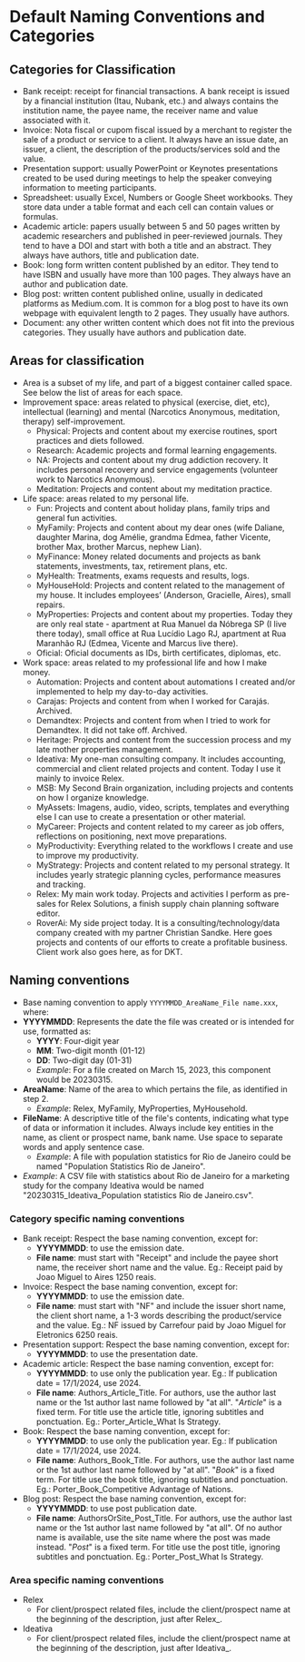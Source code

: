 # Default Naming Conventions and Categories
## Categories for Classification
- Bank receipt: receipt for financial transactions. A bank receipt is issued by a financial institution (Itau, Nubank, etc.) and always contains the institution name, the payee name, the receiver name and value associated with it.
- Invoice: Nota fiscal or cupom fiscal issued by a merchant to register the sale of a product or service to a client. It always have an issue date, an issuer, a client, the description of the products/services sold and the value.
- Presentation support: usually PowerPoint or Keynotes presentations created to be used during meetings to help the speaker conveying information to meeting participants.
- Spreadsheet: usually Excel, Numbers or Google Sheet workbooks. They store data under a table format and each cell can contain values or formulas.
- Academic article: papers usually between 5 and 50 pages written by academic researchers and published in peer-reviewed journals. They tend to have a DOI and start with both a title and an abstract. They always have authors, title and publication date.
- Book: long form written content published by an editor. They tend to have ISBN and usually have more than 100 pages. They always have an author and publication date.
- Blog post: written content published online, usually in dedicated platforms as Medium.com. It is common for a blog post to have its own webpage with equivalent length to 2 pages. They usually have authors.
- Document: any other written content which does not fit into the previous categories. They usually have authors and publication date.
## Areas for classification
- Area is a subset of my life, and part of a biggest container called space. See below the list of areas for each space.
- Improvement space: areas related to physical (exercise, diet, etc), intellectual (learning) and mental (Narcotics Anonymous, meditation, therapy) self-improvement.
    - Physical: Projects and content about my exercise routines, sport practices and diets followed.
    - Research: Academic projects and formal learning engagements.
    - NA: Projects and content about my drug addiction recovery. It includes personal recovery and service engagements (volunteer work to Narcotics Anonymous).
    - Meditation: Projects and content about my meditation practice.
- Life space: areas related to my personal life.
    - Fun: Projects and content about holiday plans, family trips and general fun activities.
    - MyFamily: Projects and content about my dear ones (wife Daliane, daughter Marina, dog Amélie, grandma Edmea, father Vicente, brother Max, brother Marcus, nephew Lian).
    - MyFinance: Money related documents and projects as bank statements, investments, tax, retirement plans, etc.
    - MyHealth: Treatments, exams requests and results, logs.
    - MyHouseHold: Projects and content related to the management of my house. It includes employees’ (Anderson, Gracielle, Aires), small repairs.
    - MyProperties: Projects and content about my properties. Today they are only real state - apartment at Rua Manuel da Nóbrega SP (I live there today), small office at Rua Lucídio Lago RJ, apartment at Rua Maranhão RJ (Edmea, Vicente and Marcus live there).
    - Oficial: Oficial documents as IDs, birth certificates, diplomas, etc.
- Work space: areas related to my professional life and how I make money.
    - Automation: Projects and content about automations I created and/or implemented to help my day-to-day activities.
    - Carajas: Projects and content from when I worked for Carajás. Archived.
    - Demandtex: Projects and content from when I tried to work for Demandtex. It did not take off. Archived.
    - Heritage: Projects and content from the succession process and my late mother properties management.
    - Ideativa: My one-man consulting company. It includes accounting, commercial and client related projects and content. Today I use it mainly to invoice Relex.
    - MSB: My Second Brain organization, including projects and contents on how I organize knowledge.
    - MyAssets: Imagens, audio, video, scripts, templates and everything else I can use to create a presentation or other material.
    - MyCareer: Projects and content related to my career as job offers, reflections on positioning, next move preparations.
    - MyProductivity: Everything related to the workflows I create and use to improve my productivity.
    - MyStrategy: Projects and content related to my personal strategy. It includes yearly strategic planning cycles, performance measures and tracking.
    - Relex: My main work today. Projects and activities I perform as pre-sales for Relex Solutions, a finish supply chain planning software editor.
    - RoverAi: My side project today. It is a consulting/technology/data company created with my partner Christian Sandke. Here goes projects and contents of our efforts to create a profitable business. Client work also goes here, as for DKT.
## Naming conventions
- Base naming convention to apply `YYYYMMDD_AreaName_File name.xxx`, where:
- **YYYYMMDD**: Represents the date the file was created or is intended for use, formatted as:
    - **YYYY**: Four-digit year
    - **MM**: Two-digit month (01-12)
    - **DD**: Two-digit day (01-31)
    - *Example*: For a file created on March 15, 2023, this component would be 20230315.
- **AreaName**: Name of the area to which pertains the file, as identified in step 2.
    - *Example*: Relex, MyFamily, MyProperties, MyHousehold.
- **FileName**: A descriptive title of the file's contents, indicating what type of data or information it includes. Always include key entities in the name, as client or prospect name, bank name. Use space to separate words and apply sentence case.
    - *Example*: A file with population statistics for Rio de Janeiro could be named "Population Statistics Rio de Janeiro".
- *Example*: A CSV file with statistics about Rio de Janeiro for a marketing study for the company Ideativa would be named "20230315_Ideativa_Population statistics Rio de Janeiro.csv".
### Category specific naming conventions
- Bank receipt: Respect the base naming convention, except for:
    - **YYYYMMDD**: to use the emission date.
    - **File name**: must start with "Receipt" and include the payee short name, the receiver short name and the value. Eg.: Receipt paid by Joao Miguel to Aires 1250 reais.
- Invoice: Respect the base naming convention, except for:
    - **YYYYMMDD**: to use the emission date.
    - **File name**: must start with "NF" and include the issuer short name, the client short name, a 1-3 words describing the product/service and the value. Eg.: NF issued by Carrefour paid by Joao Miguel for Eletronics 6250 reais.
- Presentation support: Respect the base naming convention, except for:
    - **YYYYMMDD**: to use the presentation date.
- Academic article: Respect the base naming convention, except for:
    - **YYYYMMDD**: to use only the publication year. Eg.: If publication date = 17/1/2024, use 2024.
    - **File name**: Authors_Article_Title. For authors, use the author last name or the 1st author last name followed by "at all". "_Article_" is a fixed term. For title use the article title, ignoring subtitles and ponctuation. Eg.: Porter_Article_What Is Strategy.
- Book: Respect the base naming convention, except for:
    - **YYYYMMDD**: to use only the publication year. Eg.: If publication date = 17/1/2024, use 2024.
    - **File name**: Authors_Book_Title. For authors, use the author last name or the 1st author last name followed by "at all". "_Book_" is a fixed term. For title use the book title, ignoring subtitles and ponctuation. Eg.: Porter_Book_Competitive Advantage of Nations.
- Blog post: Respect the base naming convention, except for:
    - **YYYYMMDD**: to use post publication date.
    - **File name**: AuthorsOrSite_Post_Title. For authors, use the author last name or the 1st author last name followed by "at all". Of no author name is available, use the site name where the post was made instead. "_Post_" is a fixed term. For title use the post title, ignoring subtitles and ponctuation. Eg.: Porter_Post_What Is Strategy.
### Area specific naming conventions
- Relex
    - For client/prospect related files, include the client/prospect name at the beginning of the description, just after Relex_.
- Ideativa
    - For client/prospect related files, include the client/prospect name at the beginning of the description, just after Ideativa_.